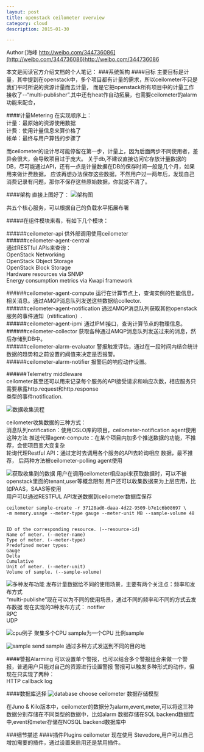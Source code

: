 ```yaml
---
layout: post
title: openstack ceilometer overview  
category: cloud
description: 2015-01-30

---
```


Author:[海峰 http://weibo.com/344736086](http://weibo.com/344736086)http://weibo.com/344736086

本文是阅读官方介绍文档的个人笔记：
###系统架构
####目标
主要目标是计量，其中提到在openstack中，多个项目都有计量的需求，所以ceilometer不只是我们平时所说的资源计量而去计量，
而是它把openstack所有项目中的计量工作接收了--“multi-publisher”.其中还有heat作自动拓展，也需要ceilometer的alarm功能来配合，


####计量Metering
在实现顺序上：  
计量：最原始的资源使用数据  
计费：使用计量信息来算价格了  
帐单：最终与用户算钱的步骤了  

而ceilometer的设计尽可能停留在第一步，计量上，因为后面两步不同使用者，差异会很大，会导致项目过于庞大。
关于db,不建议直接访问它存放计量数据的DB，尽可能通过API，还有一点是计量数据在DB的保存时间一般是几个月，如果用来做计费数据，
应该再想办法保存这些数据，不然用户过一两年后，发现自己消费记录有问题，那你不保存这些原始数据，你就说不清了。

####架构
直接上图好了：
![架构图](http://docs.openstack.org/developer/ceilometer/_images/ceilo-arch.png)

共五个核心服务，可以根据自己的负载水平拓展布署  

#####在组件模块来看，有如下几个模块：   

######ceilometer-api  供外部调用使用ceilometer  
######ceilometer-agent-central  
  通过RESTful APIs来查询：    
    OpenStack Networking    
    OpenStack Object Storage    
    OpenStack Block Storage   
    Hardware resources via SNMP   
    Energy consumption metrics via Kwapi framework    
    
######ceilometer-agent-compute  运行在计算节点上，查询实例的性能信息，相关消息。通过AMQP消息队列发送这些数据给collector.  
######ceilometer-agent-notification 通过AMQP消息队列获取其他openstack服务的事件通知（nitification）.  
######ceilometer-agent-ipmi 通过IPMI接口，查询计算节点的物理信息。  
######ceilometer-collector  获取各种通过AMQP消息队列发送过来的消息，然后存储到DB中。    
######ceilometer-alarm-evaluator  警报触发评估，通过在一段时间内结合统计数据的趋势和之前设置的阀值来决定是否报警。    
######ceilometer-alarm-notifier   报警后的响应动作设置。    

######Telemetry middleware  
 ceilometer甚至还可以用来记录每个服务的API接受请求和响应次数，相应服务只需要暴露http.request和http.response   
 类型的事件notification.    

![数据收集流程](http://docs.openstack.org/developer/ceilometer/_images/1-agents.png)

ceilometer收集数据的三种方式：  
消息队列notification：使用OSLO库的项目，ceilometer-notification agent使用这种方法 
推送代理agent-compute：在某个项目内加多个推送数据的功能，不推荐，会使项目变大变复杂  
轮询代理Restful API：通过定时去调用各个服务的API去轮询相应 数据，最不推荐，
后两种方法被ceilometer-polling agent使用




![获取收集到的数据](http://docs.openstack.org/developer/ceilometer/_images/2-accessmodel.png)
用户在调用ceilometer相应api来获取数据时，可以不被openstack里面的tenant,user等概念限制 
用户还可以收集数据来为上层应用，比如PAAS，SAAS等使用  
用户可以通过RESTFUL API发送数据到ceilometer数据库保存     

    ceilometer sample-create -r 37128ad6-daaa-4d22-9509-b7e1c6b08697 \
    -m memory.usage --meter-type gauge --meter-unit MB --sample-volume 48
    

    ID of the corresponding resource. (--resource-id)   
    Name of meter. (--meter-name)
    Type of meter. (--meter-type)
    Predefined meter types:
    Gauge
    Delta
    Cumulative
    Unit of meter. (--meter-unit)
    Volume of sample. (--sample-volume)


![多种发布功能](http://docs.openstack.org/developer/ceilometer/_images/3-Pipeline.png)
发布计量数据给不同的使用场景，主要有两个关注点：频率和发布方式  
“multi-publishe”现在可以为不同的使用场景，通过不同的频率和不同的方式去发布数据
现在实现的3种发布方式： 
notifier    
RPC   
UDP   


![cpu例子](http://docs.openstack.org/developer/ceilometer/_images/4-Transformer.png)
聚集多个CPU sample为一个CPU 比例sample


![sample send](http://docs.openstack.org/developer/ceilometer/_images/5-multi-publish.png)
sample 通过多种方式发送到不同的目的地


####警报Alarming
可以设置单个警报，也可以结合多个警报组合来做一个警报，普通用户只能对自己的资源进行设置警报
警报可以触发多种形式的动作，但现在只实现了两种：  
HTTP callback 
log 


####数据库选择
![database choose](http://docs.openstack.org/developer/ceilometer/_images/6-storagemodel.png)
ceilometer 数据存储模型

在Juno & Kilo版本中，ceilometer的数据分为alarm,event,meter,可以将这三种数据分别存储在不同类型的数据中，比如alarm 数据存储在SQL backend数据库中,event和meter存储在NOSQL backend数据库中

###细节描述
####插件Plugins
ceilometer 现在使用 Stevedore,用户可以自己增加需要的插件，通过设置来启用还是禁用插件。






